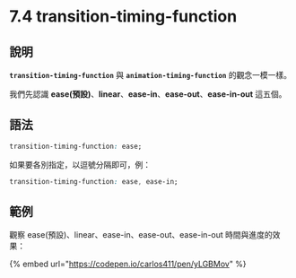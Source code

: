 # 7.4 transition-timing-function

## 說明

**`transition-timing-function`** 與 **`animation-timing-function`** 的觀念一模一樣。

我們先認識 **ease(預設)**、**linear**、**ease-in**、**ease-out**、**ease-in-out**  這五個。



## 語法

```css
transition-timing-function: ease;
```

如果要各別指定，以逗號分隔即可，例：

```css
transition-timing-function: ease, ease-in;
```



## 範例

觀察 ease(預設)、linear、ease-in、ease-out、ease-in-out 時間與進度的效果：

{% embed url="https://codepen.io/carlos411/pen/yLGBMov" %}

